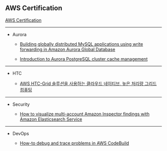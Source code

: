## AWS Certification

[AWS Certification](https://aws.amazon.com/ko/certification/?nc2=sb_ce_co)

---

- Aurora

  - [Building globally distributed MySQL applications using write forwarding in Amazon Aurora Global Database](https://aws.amazon.com/ko/blogs/database/building-globally-distributed-mysql-applications-using-write-forwarding-in-amazon-aurora-global-database/)

  - [Introduction to Aurora PostgreSQL cluster cache management](https://aws.amazon.com/ko/blogs/database/introduction-to-aurora-postgresql-cluster-cache-management/)

---

- HTC

  - [AWS HTC-Grid 솔루션을 사용하는 클라우드 네이티브, 높은 처리량 그리드 컴퓨팅](https://aws.amazon.com/ko/blogs/hpc/cloud-native-high-throughput-computing-with-aws-htc-grid/)

---

- Security

  - [How to visualize multi-account Amazon Inspector findings with Amazon Elasticsearch Service](https://docs.aws.amazon.com/inspector/latest/user/scanning-ec2.html)

---

- DevOps

  - [How-to debug and trace problems in AWS CodeBuild](https://www.element7.io/2022/11/how-to-debug-and-trace-problems-in-aws-codebuild/)
